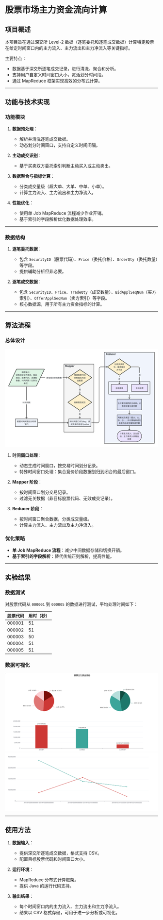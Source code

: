 # 股票市场主力资金流向计算

## 项目概述

本项目旨在通过深交所 Level-2 数据（逐笔委托和逐笔成交数据）计算特定股票在给定时间窗口内的主力流入、主力流出和主力净流入等关键指标。

主要特点：
- 数据基于深交所逐笔成交记录，进行清洗、聚合和分析。
- 支持用户自定义时间窗口大小，灵活划分时间段。
- 通过 MapReduce 框架实现高效的分布式计算。

---

## 功能与技术实现

### 功能模块
1. **数据预处理**：
    - 解析并清洗逐笔成交数据。
    - 动态划分时间窗口，支持自定义时间间隔。

2. **主动成交识别**：
    - 基于买卖双方委托索引判断主动买入或主动卖出。

3. **数据聚合与指标计算**：
    - 分类成交量级（超大单、大单、中单、小单）。
    - 计算主力流入、主力流出和主力净流入。

4. **性能优化**：
    - 使用单 Job MapReduce 流程减少作业开销。
    - 基于索引的字段解析优化数据处理效率。

---

### 数据结构

1. **逐笔委托数据**：
    - 包含 `SecurityID`（股票代码）、`Price`（委托价格）、`OrderQty`（委托数量）等字段。
    - 提供辅助分析但非必要。

2. **逐笔成交数据**：
    - 包含 `SecurityID`、`Price`、`TradeQty`（成交数量）、`BidApplSeqNum`（买方索引）、`OfferApplSeqNum`（卖方索引）等字段。
    - 核心数据源，用于所有主力资金指标的计算。

---

## 算法流程

### 总体设计

![main_arc.png](documents/figures/main_architecture.png)

1. **时间窗口处理**：
    - 动态生成时间窗口，按交易时间划分记录。
    - 特殊时间窗口处理：集合竞价阶段数据划归到闭合的最后窗口。

2. **Mapper 阶段**：
    - 按时间窗口划分交易记录。
    - 过滤无关数据（非目标股票代码、无效成交记录）。

3. **Reducer 阶段**：
    - 按时间窗口聚合数据，分类成交量级。
    - 计算主力流入、主力流出及主力净流入。

### 优化策略
- **单 Job MapReduce 流程**：减少中间数据存储和切换开销。
- **基于索引的字段解析**：替代传统正则解析，提高性能。

---

## 实验结果

### 数据测试
对股票代码从 `000001` 到 `000005` 的数据进行测试，平均处理时间如下：

| 股票代码 | 用时（秒） |
|----------|------------|
| 000001   | 51         |
| 000002   | 51         |
| 000003   | 50         |
| 000004   | 51         |
| 000005   | 51         |

### 数据可视化
![main_arc.png](documents/figures/visulization_1.png)
![main_arc.png](documents/figures/visulization_2.png)

---

## 使用方法

1. **数据输入**：
    - 提供深交所逐笔成交数据，格式支持 CSV。
    - 配置目标股票代码和时间窗口大小。

2. **运行环境**：
    - MapReduce 分布式计算框架。
    - 提供 Java 的运行代码支持。

3. **输出结果**：
    - 每个时间窗口内的主力流入、主力流出和主力净流入。
    - 结果以 CSV 格式存储，可用于进一步分析或可视化。
